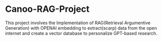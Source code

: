 # Canoo-RAG-Project
This project involves the Implementation of RAG(Retrieval Argumentive Generation) with OPENAI embedding to extract(scarp) data from the open internet and create a vector database to personalize GPT-based research.
